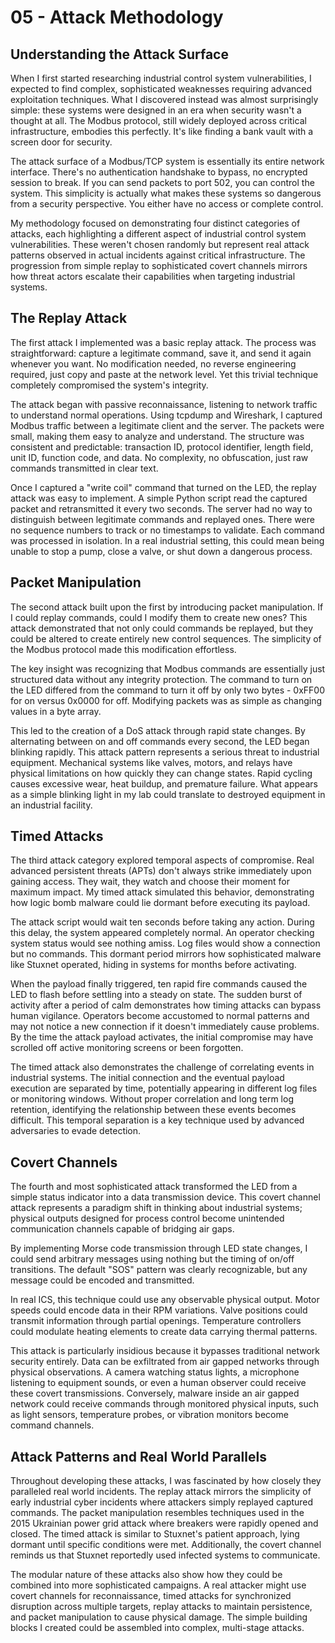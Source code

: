 
# 05 - Attack Methodology

## Understanding the Attack Surface

When I first started researching industrial control system vulnerabilities, I expected to find complex, sophisticated weaknesses requiring advanced exploitation techniques. What I discovered instead was almost surprisingly simple: these systems were designed in an era when security wasn't a thought at all. The Modbus protocol, still widely deployed across critical infrastructure, embodies this perfectly. It's like finding a bank vault with a screen door for security.

The attack surface of a Modbus/TCP system is essentially its entire network interface. There's no authentication handshake to bypass, no encrypted session to break. If you can send packets to port 502, you can control the system. This simplicity is actually what makes these systems so dangerous from a security perspective. You either have no access or complete control.

My methodology focused on demonstrating four distinct categories of attacks, each highlighting a different aspect of industrial control system vulnerabilities. These weren't chosen randomly but represent real attack patterns observed in actual incidents against critical infrastructure. The progression from simple replay to sophisticated covert channels mirrors how threat actors escalate their capabilities when targeting industrial systems.

## The Replay Attack

The first attack I implemented was a basic replay attack. The process was straightforward: capture a legitimate command, save it, and send it again whenever you want. No modification needed, no reverse engineering required, just copy and paste at the network level. Yet this trivial technique completely compromised the system's integrity.

The attack began with passive reconnaissance, listening to network traffic to understand normal operations. Using tcpdump and Wireshark, I captured Modbus traffic between a legitimate client and the server. The packets were small, making them easy to analyze and understand. The structure was consistent and predictable: transaction ID, protocol identifier, length field, unit ID, function code, and data. No complexity, no obfuscation, just raw commands transmitted in clear text.

Once I captured a "write coil" command that turned on the LED, the replay attack was easy to implement. A simple Python script read the captured packet and retransmitted it every two seconds. The server had no way to distinguish between legitimate commands and replayed ones. There were no sequence numbers to track or no timestamps to validate. Each command was processed in isolation. In a real industrial setting, this could mean being unable to stop a pump, close a valve, or shut down a dangerous process. 

## Packet Manipulation

The second attack built upon the first by introducing packet manipulation. If I could replay commands, could I modify them to create new ones? This attack demonstrated that not only could commands be replayed, but they could be altered to create entirely new control sequences. The simplicity of the Modbus protocol made this modification effortless.

The key insight was recognizing that Modbus commands are essentially just structured data without any integrity protection. The command to turn on the LED differed from the command to turn it off by only two bytes - 0xFF00 for on versus 0x0000 for off. Modifying packets was as simple as changing values in a byte array.

This led to the creation of a DoS attack through rapid state changes. By alternating between on and off commands every second, the LED began blinking rapidly. This attack pattern represents a serious threat to industrial equipment. Mechanical systems like valves, motors, and relays have physical limitations on how quickly they can change states. Rapid cycling causes excessive wear, heat buildup, and premature failure. What appears as a simple blinking light in my lab could translate to destroyed equipment in an industrial facility.

## Timed Attacks

The third attack category explored temporal aspects of compromise. Real advanced persistent threats (APTs) don't always strike immediately upon gaining access. They wait, they watch and choose their moment for maximum impact. My timed attack simulated this behavior, demonstrating how logic bomb malware could lie dormant before executing its payload.

The attack script would wait ten seconds before taking any action. During this delay, the system appeared completely normal. An operator checking system status would see nothing amiss. Log files would show a connection but no commands. This dormant period mirrors how sophisticated malware like Stuxnet operated, hiding in systems for months before activating.

When the payload finally triggered, ten rapid fire commands caused the LED to flash before settling into a steady on state. The sudden burst of activity after a period of calm demonstrates how timing attacks can bypass human vigilance. Operators become accustomed to normal patterns and may not notice a new connection if it doesn't immediately cause problems. By the time the attack payload activates, the initial compromise may have scrolled off active monitoring screens or been forgotten.

The timed attack also demonstrates the challenge of correlating events in industrial systems. The initial connection and the eventual payload execution are separated by time, potentially appearing in different log files or monitoring windows. Without proper correlation and long term log retention, identifying the relationship between these events becomes difficult. This temporal separation is a key technique used by advanced adversaries to evade detection.

## Covert Channels

The fourth and most sophisticated attack transformed the LED from a simple status indicator into a data transmission device. This covert channel attack represents a paradigm shift in thinking about industrial systems; physical outputs designed for process control become unintended communication channels capable of bridging air gaps.

By implementing Morse code transmission through LED state changes, I could send arbitrary messages using nothing but the timing of on/off transitions. The default "SOS" pattern was clearly recognizable, but any message could be encoded and transmitted.

In real ICS, this technique could use any observable physical output. Motor speeds could encode data in their RPM variations. Valve positions could transmit information through partial openings. Temperature controllers could modulate heating elements to create data carrying thermal patterns.

This attack is particularly insidious because it bypasses traditional network security entirely. Data can be exfiltrated from air gapped networks through physical observations. A camera watching status lights, a microphone listening to equipment sounds, or even a human observer could receive these covert transmissions. Conversely, malware inside an air gapped network could receive commands through monitored physical inputs, such as light sensors, temperature probes, or vibration monitors become command channels.

## Attack Patterns and Real World Parallels

Throughout developing these attacks, I was fascinated by how closely they paralleled real world incidents. The replay attack mirrors the simplicity of early industrial cyber incidents where attackers simply replayed captured commands. The packet manipulation resembles techniques used in the 2015 Ukrainian power grid attack where breakers were rapidly opened and closed. The timed attack is similar to Stuxnet's patient approach, lying dormant until specific conditions were met. Additionally, the covert channel reminds us that Stuxnet reportedly used infected systems to communicate.

The modular nature of these attacks also show how they could be combined into more sophisticated campaigns. A real attacker might use covert channels for reconnaissance, timed attacks for synchronized disruption across multiple targets, replay attacks to maintain persistence, and packet manipulation to cause physical damage. The simple building blocks I created could be assembled into complex, multi-stage attacks.
